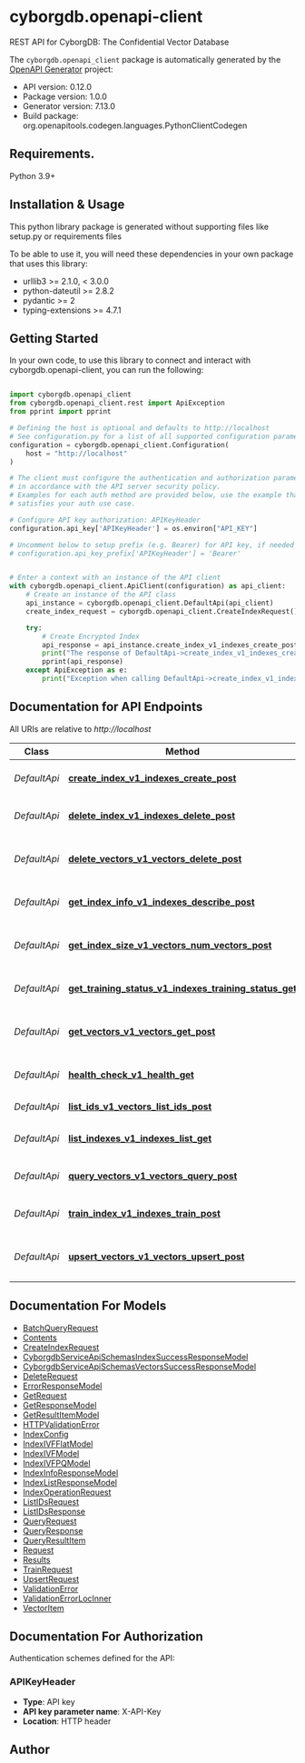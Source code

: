 # cyborgdb.openapi-client
REST API for CyborgDB: The Confidential Vector Database

The `cyborgdb.openapi_client` package is automatically generated by the [OpenAPI Generator](https://openapi-generator.tech) project:

- API version: 0.12.0
- Package version: 1.0.0
- Generator version: 7.13.0
- Build package: org.openapitools.codegen.languages.PythonClientCodegen

## Requirements.

Python 3.9+

## Installation & Usage

This python library package is generated without supporting files like setup.py or requirements files

To be able to use it, you will need these dependencies in your own package that uses this library:

* urllib3 >= 2.1.0, < 3.0.0
* python-dateutil >= 2.8.2
* pydantic >= 2
* typing-extensions >= 4.7.1

## Getting Started

In your own code, to use this library to connect and interact with cyborgdb.openapi-client,
you can run the following:

```python

import cyborgdb.openapi_client
from cyborgdb.openapi_client.rest import ApiException
from pprint import pprint

# Defining the host is optional and defaults to http://localhost
# See configuration.py for a list of all supported configuration parameters.
configuration = cyborgdb.openapi_client.Configuration(
    host = "http://localhost"
)

# The client must configure the authentication and authorization parameters
# in accordance with the API server security policy.
# Examples for each auth method are provided below, use the example that
# satisfies your auth use case.

# Configure API key authorization: APIKeyHeader
configuration.api_key['APIKeyHeader'] = os.environ["API_KEY"]

# Uncomment below to setup prefix (e.g. Bearer) for API key, if needed
# configuration.api_key_prefix['APIKeyHeader'] = 'Bearer'


# Enter a context with an instance of the API client
with cyborgdb.openapi_client.ApiClient(configuration) as api_client:
    # Create an instance of the API class
    api_instance = cyborgdb.openapi_client.DefaultApi(api_client)
    create_index_request = cyborgdb.openapi_client.CreateIndexRequest() # CreateIndexRequest | 

    try:
        # Create Encrypted Index
        api_response = api_instance.create_index_v1_indexes_create_post(create_index_request)
        print("The response of DefaultApi->create_index_v1_indexes_create_post:\n")
        pprint(api_response)
    except ApiException as e:
        print("Exception when calling DefaultApi->create_index_v1_indexes_create_post: %s\n" % e)

```

## Documentation for API Endpoints

All URIs are relative to *http://localhost*

Class | Method | HTTP request | Description
------------ | ------------- | ------------- | -------------
*DefaultApi* | [**create_index_v1_indexes_create_post**](cyborgdb/openapi_client/docs/DefaultApi.md#create_index_v1_indexes_create_post) | **POST** /v1/indexes/create | Create Encrypted Index
*DefaultApi* | [**delete_index_v1_indexes_delete_post**](cyborgdb/openapi_client/docs/DefaultApi.md#delete_index_v1_indexes_delete_post) | **POST** /v1/indexes/delete | Delete Encrypted Index
*DefaultApi* | [**delete_vectors_v1_vectors_delete_post**](cyborgdb/openapi_client/docs/DefaultApi.md#delete_vectors_v1_vectors_delete_post) | **POST** /v1/vectors/delete | Delete Items from Encrypted Index
*DefaultApi* | [**get_index_info_v1_indexes_describe_post**](cyborgdb/openapi_client/docs/DefaultApi.md#get_index_info_v1_indexes_describe_post) | **POST** /v1/indexes/describe | Describe Encrypted Index
*DefaultApi* | [**get_index_size_v1_vectors_num_vectors_post**](cyborgdb/openapi_client/docs/DefaultApi.md#get_index_size_v1_vectors_num_vectors_post) | **POST** /v1/vectors/num_vectors | Get the number of vectors in an index
*DefaultApi* | [**get_training_status_v1_indexes_training_status_get**](cyborgdb/openapi_client/docs/DefaultApi.md#get_training_status_v1_indexes_training_status_get) | **GET** /v1/indexes/training-status | Get Training Status
*DefaultApi* | [**get_vectors_v1_vectors_get_post**](cyborgdb/openapi_client/docs/DefaultApi.md#get_vectors_v1_vectors_get_post) | **POST** /v1/vectors/get | Get Items from Encrypted Index
*DefaultApi* | [**health_check_v1_health_get**](cyborgdb/openapi_client/docs/DefaultApi.md#health_check_v1_health_get) | **GET** /v1/health | Health check endpoint
*DefaultApi* | [**list_ids_v1_vectors_list_ids_post**](cyborgdb/openapi_client/docs/DefaultApi.md#list_ids_v1_vectors_list_ids_post) | **POST** /v1/vectors/list_ids | List all IDs in an index
*DefaultApi* | [**list_indexes_v1_indexes_list_get**](cyborgdb/openapi_client/docs/DefaultApi.md#list_indexes_v1_indexes_list_get) | **GET** /v1/indexes/list | List Encrypted Indexes
*DefaultApi* | [**query_vectors_v1_vectors_query_post**](cyborgdb/openapi_client/docs/DefaultApi.md#query_vectors_v1_vectors_query_post) | **POST** /v1/vectors/query | Query Encrypted Index
*DefaultApi* | [**train_index_v1_indexes_train_post**](cyborgdb/openapi_client/docs/DefaultApi.md#train_index_v1_indexes_train_post) | **POST** /v1/indexes/train | Train Encrypted index
*DefaultApi* | [**upsert_vectors_v1_vectors_upsert_post**](cyborgdb/openapi_client/docs/DefaultApi.md#upsert_vectors_v1_vectors_upsert_post) | **POST** /v1/vectors/upsert | Add Items to Encrypted Index


## Documentation For Models

 - [BatchQueryRequest](cyborgdb/openapi_client/docs/BatchQueryRequest.md)
 - [Contents](cyborgdb/openapi_client/docs/Contents.md)
 - [CreateIndexRequest](cyborgdb/openapi_client/docs/CreateIndexRequest.md)
 - [CyborgdbServiceApiSchemasIndexSuccessResponseModel](cyborgdb/openapi_client/docs/CyborgdbServiceApiSchemasIndexSuccessResponseModel.md)
 - [CyborgdbServiceApiSchemasVectorsSuccessResponseModel](cyborgdb/openapi_client/docs/CyborgdbServiceApiSchemasVectorsSuccessResponseModel.md)
 - [DeleteRequest](cyborgdb/openapi_client/docs/DeleteRequest.md)
 - [ErrorResponseModel](cyborgdb/openapi_client/docs/ErrorResponseModel.md)
 - [GetRequest](cyborgdb/openapi_client/docs/GetRequest.md)
 - [GetResponseModel](cyborgdb/openapi_client/docs/GetResponseModel.md)
 - [GetResultItemModel](cyborgdb/openapi_client/docs/GetResultItemModel.md)
 - [HTTPValidationError](cyborgdb/openapi_client/docs/HTTPValidationError.md)
 - [IndexConfig](cyborgdb/openapi_client/docs/IndexConfig.md)
 - [IndexIVFFlatModel](cyborgdb/openapi_client/docs/IndexIVFFlatModel.md)
 - [IndexIVFModel](cyborgdb/openapi_client/docs/IndexIVFModel.md)
 - [IndexIVFPQModel](cyborgdb/openapi_client/docs/IndexIVFPQModel.md)
 - [IndexInfoResponseModel](cyborgdb/openapi_client/docs/IndexInfoResponseModel.md)
 - [IndexListResponseModel](cyborgdb/openapi_client/docs/IndexListResponseModel.md)
 - [IndexOperationRequest](cyborgdb/openapi_client/docs/IndexOperationRequest.md)
 - [ListIDsRequest](cyborgdb/openapi_client/docs/ListIDsRequest.md)
 - [ListIDsResponse](cyborgdb/openapi_client/docs/ListIDsResponse.md)
 - [QueryRequest](cyborgdb/openapi_client/docs/QueryRequest.md)
 - [QueryResponse](cyborgdb/openapi_client/docs/QueryResponse.md)
 - [QueryResultItem](cyborgdb/openapi_client/docs/QueryResultItem.md)
 - [Request](cyborgdb/openapi_client/docs/Request.md)
 - [Results](cyborgdb/openapi_client/docs/Results.md)
 - [TrainRequest](cyborgdb/openapi_client/docs/TrainRequest.md)
 - [UpsertRequest](cyborgdb/openapi_client/docs/UpsertRequest.md)
 - [ValidationError](cyborgdb/openapi_client/docs/ValidationError.md)
 - [ValidationErrorLocInner](cyborgdb/openapi_client/docs/ValidationErrorLocInner.md)
 - [VectorItem](cyborgdb/openapi_client/docs/VectorItem.md)


<a id="documentation-for-authorization"></a>
## Documentation For Authorization


Authentication schemes defined for the API:
<a id="APIKeyHeader"></a>
### APIKeyHeader

- **Type**: API key
- **API key parameter name**: X-API-Key
- **Location**: HTTP header


## Author




